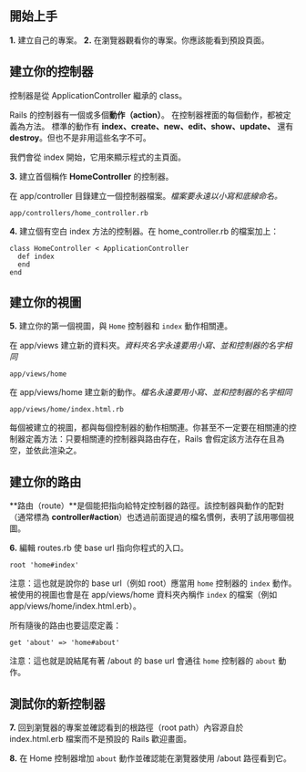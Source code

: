 ## 開始上手

**1\.** 建立自己的專案。
**2\.** 在瀏覽器觀看你的專案。你應該能看到預設頁面。

## 建立你的控制器

控制器是從 ApplicationController 繼承的 class。

Rails 的控制器有一個或多個**動作（action）**。
在控制器裡面的每個動作，都被定義為方法。
標準的動作有 **index、create、new、edit、show、update、** 還有 **destroy**。但也不是非用這些名字不可。

我們會從 index 開始，它用來顯示程式的主頁面。

**3\.** 建立首個稱作 **HomeController** 的控制器。

在 app/controller 目錄建立一個控制器檔案。*檔案要永遠以小寫和底線命名。*

```
app/controllers/home_controller.rb
```

**4\.** 建立個有空白 index 方法的控制器。在 home_controller.rb 的檔案加上：

```
class HomeController < ApplicationController
  def index
  end
end
```

## 建立你的視圖

**5\.** 建立你的第一個視圖，與 `Home` 控制器和 `index` 動作相關連。

在 app/views 建立新的資料夾。*資料夾名字永遠要用小寫、並和控制器的名字相同*

```
app/views/home
```

在 app/views/home 建立新的動作。*檔名永遠要用小寫、並和控制器的名字相同*

```
app/views/home/index.html.rb
```

每個被建立的視圖，都與每個控制器的動作相關連。你甚至不一定要在相關連的控制器定義方法：只要相關連的控制器與路由存在，Rails 會假定該方法存在且為空，並依此渲染之。

## 建立你的路由

**路由（route）**是個能把指向給特定控制器的路徑。該控制器與動作的配對（通常標為 **controller#action**）也透過前面提過的檔名慣例，表明了該用哪個視圖。

**6\.** 編輯 routes.rb 使 base url 指向你程式的入口。

```
root 'home#index'
```

注意：這也就是說你的 base url（例如 root）應當用 `home` 控制器的 `index` 動作。被使用的視圖也會是在 app/views/home 資料夾內稱作 `index` 的檔案（例如 app/views/home/index.html.erb）。

所有隨後的路由也要這麼定義：

```
get 'about' => 'home#about'
```

注意：這也就是說結尾有著 /about 的 base url 會通往 `home` 控制器的 `about` 動作。

## 測試你的新控制器

**7\.** 回到瀏覽器的專案並確認看到的根路徑（root path）內容源自於 index.html.erb 檔案而不是預設的 Rails 歡迎畫面。

**8\.** 在 Home 控制器增加 `about` 動作並確認能在瀏覽器使用 /about 路徑看到它。
